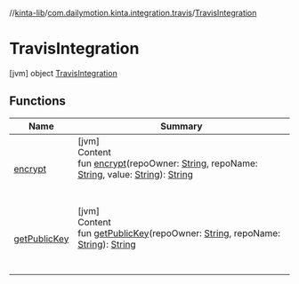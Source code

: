 //[kinta-lib](../../../index.md)/[com.dailymotion.kinta.integration.travis](../index.md)/[TravisIntegration](index.md)



# TravisIntegration  
 [jvm] object [TravisIntegration](index.md)   


## Functions  
  
|  Name |  Summary | 
|---|---|
| <a name="com.dailymotion.kinta.integration.travis/TravisIntegration/encrypt/#kotlin.String#kotlin.String#kotlin.String/PointingToDeclaration/"></a>[encrypt](encrypt.md)| <a name="com.dailymotion.kinta.integration.travis/TravisIntegration/encrypt/#kotlin.String#kotlin.String#kotlin.String/PointingToDeclaration/"></a>[jvm]  <br>Content  <br>fun [encrypt](encrypt.md)(repoOwner: [String](https://kotlinlang.org/api/latest/jvm/stdlib/kotlin/-string/index.html), repoName: [String](https://kotlinlang.org/api/latest/jvm/stdlib/kotlin/-string/index.html), value: [String](https://kotlinlang.org/api/latest/jvm/stdlib/kotlin/-string/index.html)): [String](https://kotlinlang.org/api/latest/jvm/stdlib/kotlin/-string/index.html)  <br><br><br>|
| <a name="com.dailymotion.kinta.integration.travis/TravisIntegration/getPublicKey/#kotlin.String#kotlin.String/PointingToDeclaration/"></a>[getPublicKey](get-public-key.md)| <a name="com.dailymotion.kinta.integration.travis/TravisIntegration/getPublicKey/#kotlin.String#kotlin.String/PointingToDeclaration/"></a>[jvm]  <br>Content  <br>fun [getPublicKey](get-public-key.md)(repoOwner: [String](https://kotlinlang.org/api/latest/jvm/stdlib/kotlin/-string/index.html), repoName: [String](https://kotlinlang.org/api/latest/jvm/stdlib/kotlin/-string/index.html)): [String](https://kotlinlang.org/api/latest/jvm/stdlib/kotlin/-string/index.html)  <br><br><br>|

